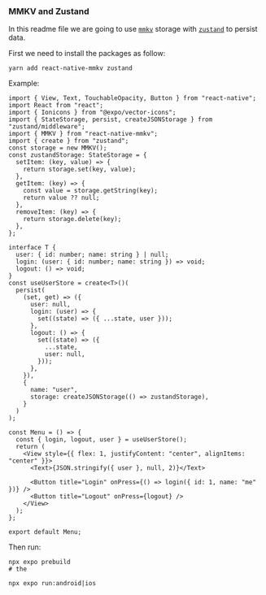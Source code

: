 ### MMKV and Zustand

In this readme file we are going to use [`mmkv`](https://github.com/mrousavy/react-native-mmkv/tree/main) storage with [`zustand`](https://github.com/pmndrs/zustand) to persist data.

First we need to install the packages as follow:

```shell
yarn add react-native-mmkv zustand
```

Example:

```tsx
import { View, Text, TouchableOpacity, Button } from "react-native";
import React from "react";
import { Ionicons } from "@expo/vector-icons";
import { StateStorage, persist, createJSONStorage } from "zustand/middleware";
import { MMKV } from "react-native-mmkv";
import { create } from "zustand";
const storage = new MMKV();
const zustandStorage: StateStorage = {
  setItem: (key, value) => {
    return storage.set(key, value);
  },
  getItem: (key) => {
    const value = storage.getString(key);
    return value ?? null;
  },
  removeItem: (key) => {
    return storage.delete(key);
  },
};

interface T {
  user: { id: number; name: string } | null;
  login: (user: { id: number; name: string }) => void;
  logout: () => void;
}
const useUserStore = create<T>()(
  persist(
    (set, get) => ({
      user: null,
      login: (user) => {
        set((state) => ({ ...state, user }));
      },
      logout: () => {
        set((state) => ({
          ...state,
          user: null,
        }));
      },
    }),
    {
      name: "user",
      storage: createJSONStorage(() => zustandStorage),
    }
  )
);

const Menu = () => {
  const { login, logout, user } = useUserStore();
  return (
    <View style={{ flex: 1, justifyContent: "center", alignItems: "center" }}>
      <Text>{JSON.stringify({ user }, null, 2)}</Text>

      <Button title="Login" onPress={() => login({ id: 1, name: "me" })} />
      <Button title="Logout" onPress={logout} />
    </View>
  );
};

export default Menu;
```

Then run:

```shell
npx expo prebuild
# the

npx expo run:android|ios
```
